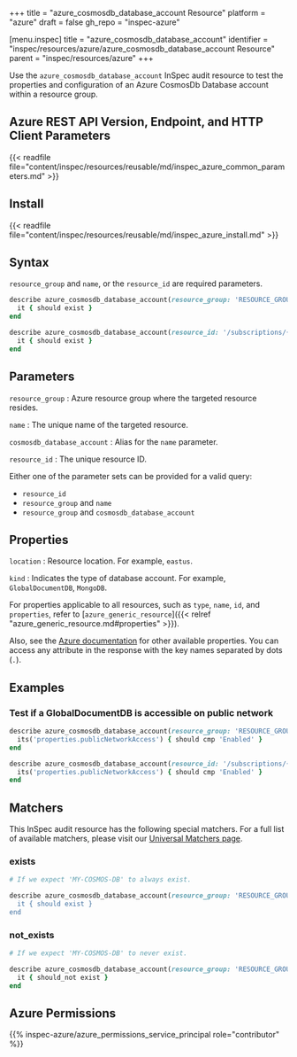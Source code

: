 +++
title = "azure_cosmosdb_database_account Resource"
platform = "azure"
draft = false
gh_repo = "inspec-azure"

[menu.inspec]
title = "azure_cosmosdb_database_account"
identifier = "inspec/resources/azure/azure_cosmosdb_database_account Resource"
parent = "inspec/resources/azure"
+++

Use the `azure_cosmosdb_database_account` InSpec audit resource to test the properties and configuration of an Azure CosmosDb Database account within a resource group.

## Azure REST API Version, Endpoint, and HTTP Client Parameters

{{< readfile file="content/inspec/resources/reusable/md/inspec_azure_common_parameters.md" >}}

## Install

{{< readfile file="content/inspec/resources/reusable/md/inspec_azure_install.md" >}}

## Syntax

`resource_group` and `name`, or the `resource_id` are required parameters.

```ruby
describe azure_cosmosdb_database_account(resource_group: 'RESOURCE_GROUP', name: 'NAME') do
  it { should exist }
end
```

```ruby
describe azure_cosmosdb_database_account(resource_id: '/subscriptions/{subscriptionId}/resourceGroups/{resourceGroupName}/providers/Microsoft.DocumentDB/databaseAccounts/{accountName}') do
  it { should exist }
end
```

## Parameters

`resource_group`
: Azure resource group where the targeted resource resides.

`name`
: The unique name of the targeted resource.

`cosmosdb_database_account`
: Alias for the `name` parameter.

`resource_id`
: The unique resource ID.

Either one of the parameter sets can be provided for a valid query:

- `resource_id`
- `resource_group` and `name`
- `resource_group` and `cosmosdb_database_account`

## Properties

`location`
: Resource location. For example, `eastus`.

`kind`
: Indicates the type of database account. For example, `GlobalDocumentDB`, `MongoDB`.

For properties applicable to all resources, such as `type`, `name`, `id`, and `properties`, refer to [`azure_generic_resource`]({{< relref "azure_generic_resource.md#properties" >}}).

Also, see the [Azure documentation](https://docs.microsoft.com/en-us/rest/api/sql/2021-02-01-preview/databases/get?tabs=HTTP) for other available properties. You can access any attribute in the response with the key names separated by dots (`.`).

## Examples

### Test if a GlobalDocumentDB is accessible on public network

```ruby
describe azure_cosmosdb_database_account(resource_group: 'RESOURCE_GROUP', name: 'NAME') do
  its('properties.publicNetworkAccess') { should cmp 'Enabled' }
end
```

```ruby
describe azure_cosmosdb_database_account(resource_id: '/subscriptions/{subscriptionId}/resourceGroups/{resourceGroupName}/providers/Microsoft.DocumentDB/databaseAccounts/{accountName}') do
  its('properties.publicNetworkAccess') { should cmp 'Enabled' }
end
```

## Matchers

This InSpec audit resource has the following special matchers. For a full list of available matchers, please visit our [Universal Matchers page](https://docs.chef.io/inspec/matchers/).

### exists

```ruby
# If we expect 'MY-COSMOS-DB' to always exist.

describe azure_cosmosdb_database_account(resource_group: 'RESOURCE_GROUP', name: 'MY-COSMOS-DB) do
  it { should exist }
end
```

### not_exists

```ruby
# If we expect 'MY-COSMOS-DB' to never exist.

describe azure_cosmosdb_database_account(resource_group: 'RESOURCE_GROUP', name: 'MY-COSMOS-DB') do
  it { should_not exist }
end
```

## Azure Permissions

{{% inspec-azure/azure_permissions_service_principal role="contributor" %}}
